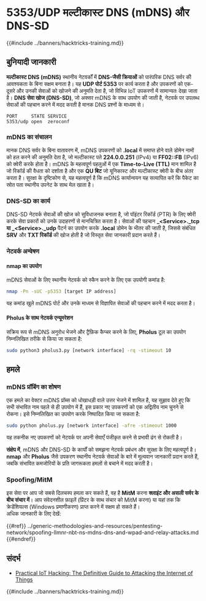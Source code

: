 # 5353/UDP मल्टीकास्ट DNS (mDNS) और DNS-SD

{{#include ../banners/hacktricks-training.md}}

## **बुनियादी जानकारी**

**मल्टीकास्ट DNS (mDNS)** स्थानीय नेटवर्कों में **DNS-जैसी क्रियाओं** को पारंपरिक DNS सर्वर की आवश्यकता के बिना सक्षम बनाता है। यह **UDP पोर्ट 5353** पर कार्य करता है और उपकरणों को एक-दूसरे और उनकी सेवाओं को खोजने की अनुमति देता है, जो विभिन्न IoT उपकरणों में सामान्यतः देखा जाता है। **DNS सेवा खोज (DNS-SD)**, जो अक्सर mDNS के साथ उपयोग की जाती है, नेटवर्क पर उपलब्ध सेवाओं की पहचान करने में मदद करती है मानक DNS प्रश्नों के माध्यम से।
```
PORT     STATE SERVICE
5353/udp open  zeroconf
```
### **mDNS का संचालन**

मानक DNS सर्वर के बिना वातावरण में, mDNS उपकरणों को **.local** में समाप्त होने वाले डोमेन नामों को हल करने की अनुमति देता है, जो मल्टीकास्ट पते **224.0.0.251** (IPv4) या **FF02::FB** (IPv6) को क्वेरी करके होता है। mDNS के महत्वपूर्ण पहलुओं में एक **Time-to-Live (TTL)** मान शामिल है जो रिकॉर्ड की वैधता को दर्शाता है और एक **QU बिट** जो यूनिकास्ट और मल्टीकास्ट क्वेरी के बीच अंतर करता है। सुरक्षा के दृष्टिकोण से, यह महत्वपूर्ण है कि mDNS कार्यान्वयन यह सत्यापित करें कि पैकेट का स्रोत पता स्थानीय उपनेट के साथ मेल खाता है।

### **DNS-SD का कार्य**

DNS-SD नेटवर्क सेवाओं की खोज को सुविधाजनक बनाता है, जो पॉइंटर रिकॉर्ड (PTR) के लिए क्वेरी करके सेवा प्रकारों को उनके उदाहरणों से मानचित्रित करता है। सेवाओं की पहचान **\_\<Service>.\_tcp या \_\<Service>.\_udp** पैटर्न का उपयोग करके **.local** डोमेन के भीतर की जाती है, जिससे संबंधित **SRV** और **TXT रिकॉर्ड** की खोज होती है जो विस्तृत सेवा जानकारी प्रदान करते हैं।

### **नेटवर्क अन्वेषण**

#### **nmap का उपयोग**

mDNS सेवाओं के लिए स्थानीय नेटवर्क को स्कैन करने के लिए एक उपयोगी कमांड है:
```bash
nmap -Pn -sUC -p5353 [target IP address]
```
यह कमांड खुले mDNS पोर्ट और उनके माध्यम से विज्ञापित सेवाओं की पहचान करने में मदद करता है।

#### **Pholus के साथ नेटवर्क एन्यूमरेशन**

सक्रिय रूप से mDNS अनुरोध भेजने और ट्रैफ़िक कैप्चर करने के लिए, **Pholus** टूल का उपयोग निम्नलिखित तरीके से किया जा सकता है:
```bash
sudo python3 pholus3.py [network interface] -rq -stimeout 10
```
## हमले

### **mDNS प्रॉबिंग का शोषण**

एक हमले का वेक्टर mDNS प्रॉब्स को धोखाधड़ी वाले उत्तर भेजने में शामिल है, यह सुझाव देते हुए कि सभी संभावित नाम पहले से ही उपयोग में हैं, इस प्रकार नए उपकरणों को एक अद्वितीय नाम चुनने से रोकना। इसे निम्नलिखित का उपयोग करके निष्पादित किया जा सकता है:
```bash
sudo python pholus.py [network interface] -afre -stimeout 1000
```
यह तकनीक नए उपकरणों को नेटवर्क पर अपनी सेवाएँ पंजीकृत करने से प्रभावी ढंग से रोकती है।

**संक्षेप में**, mDNS और DNS-SD के कार्यों को समझना नेटवर्क प्रबंधन और सुरक्षा के लिए महत्वपूर्ण है। **nmap** और **Pholus** जैसे उपकरण स्थानीय नेटवर्क सेवाओं के बारे में मूल्यवान जानकारी प्रदान करते हैं, जबकि संभावित कमजोरियों के प्रति जागरूकता हमलों से बचाने में मदद करती है।

### Spoofing/MitM

इस सेवा पर आप जो सबसे दिलचस्प हमला कर सकते हैं, वह है **MitM** करना **क्लाइंट और असली सर्वर के बीच संचार में**। आप संवेदनशील फ़ाइलें (प्रिंटर के साथ संचार को MitM करना) या यहां तक कि क्रेडेंशियल्स (Windows प्रमाणीकरण) प्राप्त करने में सक्षम हो सकते हैं।\
अधिक जानकारी के लिए देखें:

{{#ref}}
../generic-methodologies-and-resources/pentesting-network/spoofing-llmnr-nbt-ns-mdns-dns-and-wpad-and-relay-attacks.md
{{#endref}}

## संदर्भ

- [Practical IoT Hacking: The Definitive Guide to Attacking the Internet of Things](https://books.google.co.uk/books/about/Practical_IoT_Hacking.html?id=GbYEEAAAQBAJ&redir_esc=y)

{{#include ../banners/hacktricks-training.md}}
